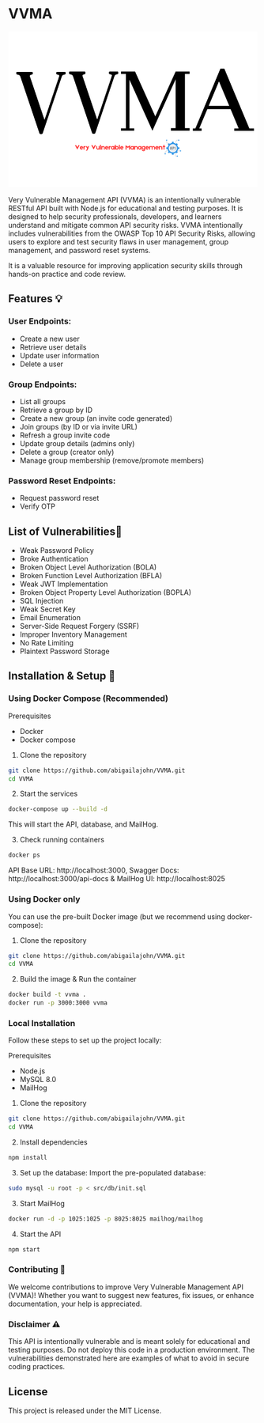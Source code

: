 # VVMA
<p align="center">
<img src="vvma.png" >
</p>

Very Vulnerable Management API (VVMA) is an intentionally vulnerable RESTful API built with Node.js for educational and testing purposes. It is designed to help security professionals, developers, and learners understand and mitigate common API security risks. VVMA intentionally includes vulnerabilities from the OWASP Top 10 API Security Risks, allowing users to explore and test security flaws in user management, group management, and password reset systems.

It is a valuable resource for improving application security skills through hands-on practice and code review.

## Features 💡
### User Endpoints:
- Create a new user
- Retrieve user details
- Update user information
- Delete a user

### Group Endpoints:
- List all groups
- Retrieve a group by ID
- Create a new group (an invite code generated)
- Join groups (by ID or via invite URL)
- Refresh a group invite code
- Update group details (admins only)
- Delete a group (creator only)
- Manage group membership (remove/promote members)

### Password Reset Endpoints:
- Request password reset
- Verify OTP

## List of Vulnerabilities🐞
- Weak Password Policy
- Broke Authentication
- Broken Object Level Authorization (BOLA)
- Broken Function Level Authorization (BFLA)
- Weak JWT Implementation
- Broken Object Property Level Authorization (BOPLA)
- SQL Injection
- Weak Secret Key
- Email Enumeration
- Server-Side Request Forgery (SSRF)
- Improper Inventory Management 
- No Rate Limiting 
- Plaintext Password Storage

## Installation & Setup 🚀

### Using Docker Compose (Recommended)
Prerequisites
- Docker
- Docker compose

1. Clone the repository
```bash
git clone https://github.com/abigailajohn/VVMA.git
cd VVMA
```

2. Start the services
```bash
docker-compose up --build -d 
```
This will start the API, database, and MailHog.

3. Check running containers
```bash
docker ps
```
API Base URL: http://localhost:3000, Swagger Docs: http://localhost:3000/api-docs & MailHog UI: http://localhost:8025


### Using Docker only
You can use the pre-built Docker image (but we recommend using docker-compose):

1. Clone the repository
```bash
git clone https://github.com/abigailajohn/VVMA.git
cd VVMA
```

2. Build the image & Run the container
```bash
docker build -t vvma .
docker run -p 3000:3000 vvma 
```

### Local Installation
Follow these steps to set up the project locally:

Prerequisites
- Node.js 
- MySQL 8.0 
- MailHog

1. Clone the repository
```bash
git clone https://github.com/abigailajohn/VVMA.git
cd VVMA
```

2. Install dependencies
```bash
npm install
```

3. Set up the database:
Import the pre-populated database:
   
```bash
sudo mysql -u root -p < src/db/init.sql
```

3. Start MailHog
```bash
docker run -d -p 1025:1025 -p 8025:8025 mailhog/mailhog
```

4. Start the API
```bash
npm start
```

### Contributing 🤝
We welcome contributions to improve Very Vulnerable Management API (VVMA)! Whether you want to suggest new features, fix issues, or enhance documentation, your help is appreciated.


### Disclaimer ⚠️
This API is intentionally vulnerable and is meant solely for educational and testing purposes. Do not deploy this code in a production environment. The vulnerabilities demonstrated here are examples of what to avoid in secure coding practices.

## License
This project is released under the MIT License.
